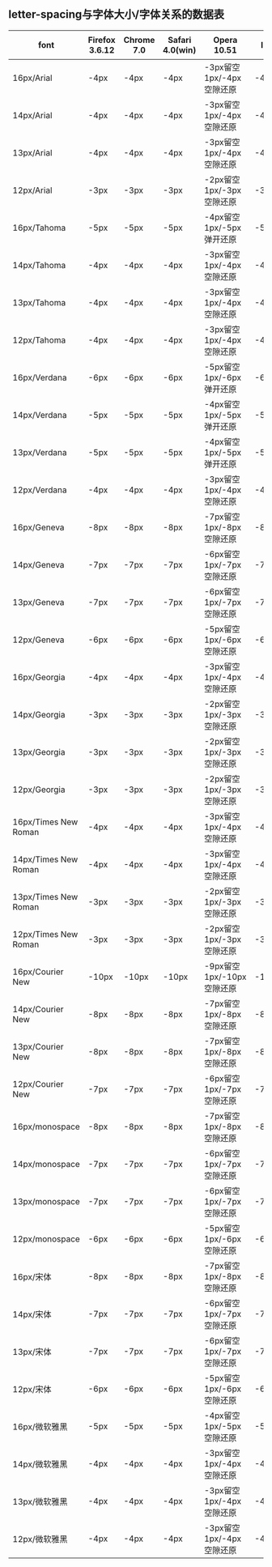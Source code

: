 ## letter-spacing与字体大小/字体关系的数据表

font | Firefox 3.6.12 | Chrome 7.0 | Safari 4.0(win) | Opera 10.51 | IE8 | IE6/7 | 是否兼容
---- | -------------- | ---------- | --------------- | ----------- | --- | ----- | -------
16px/Arial | -4px | -4px | -4px | -3px留空1px/-4px空隙还原 | -4px | -4px | 不兼容(仅Opera)
14px/Arial | -4px | -4px | -4px | -3px留空1px/-4px空隙还原 | -4px | -4px | 不兼容(仅Opera)
13px/Arial | -4px | -4px | -4px | -3px留空1px/-4px空隙还原 | -4px | -4px | 不兼容(仅Opera)
12px/Arial | -3px | -3px | -3px | -2px留空1px/-3px空隙还原 | -3px | -3px | 不兼容(仅Opera)
16px/Tahoma | -5px | -5px | -5px | -4px留空1px/-5px弹开还原 | -5px | -5px | 不兼容(仅Opera)
14px/Tahoma | -4px | -4px | -4px | -3px留空1px/-4px空隙还原 | -4px | -4px | 不兼容(仅Opera)
13px/Tahoma | -4px | -4px | -4px | -3px留空1px/-4px空隙还原 | -4px | -4px | 不兼容(仅Opera)
12px/Tahoma | -4px | -4px | -4px | -3px留空1px/-4px空隙还原 | -4px | -4px | 不兼容(仅Opera)
16px/Verdana | -6px | -6px | -6px | -5px留空1px/-6px弹开还原 | -6px | -6px | 不兼容(仅Opera)
14px/Verdana | -5px | -5px | -5px | -4px留空1px/-5px弹开还原 | -5px | -5px | 不兼容(仅Opera)
13px/Verdana | -5px | -5px | -5px | -4px留空1px/-5px弹开还原 | -5px | -5px | 不兼容(仅Opera)
12px/Verdana | -4px | -4px | -4px | -3px留空1px/-4px空隙还原 | -4px | -4px | 不兼容(仅Opera)
16px/Geneva | -8px | -8px | -8px | -7px留空1px/-8px空隙还原 | -8px | -8px | 不兼容(仅Opera)
14px/Geneva | -7px | -7px | -7px | -6px留空1px/-7px空隙还原 | -7px | -7px | 不兼容(仅Opera)
13px/Geneva | -7px | -7px | -7px | -6px留空1px/-7px空隙还原 | -7px | -7px | 不兼容(仅Opera)
12px/Geneva | -6px | -6px | -6px | -5px留空1px/-6px空隙还原 | -6px | -6px | 不兼容(仅Opera)
16px/Georgia | -4px | -4px | -4px | -3px留空1px/-4px空隙还原 | -4px | -4px | 不兼容(仅Opera)
14px/Georgia | -3px | -3px | -3px | -2px留空1px/-3px空隙还原 | -3px | -3px | 不兼容(仅Opera)
13px/Georgia | -3px | -3px | -3px | -2px留空1px/-3px空隙还原 | -3px | -3px | 不兼容(仅Opera)
12px/Georgia | -3px | -3px | -3px | -2px留空1px/-3px空隙还原 | -3px | -3px | 不兼容(仅Opera)
16px/Times New Roman | -4px | -4px | -4px | -3px留空1px/-4px空隙还原 | -4px | -4px | 不兼容(仅Opera)
14px/Times New Roman | -4px | -4px | -4px | -3px留空1px/-4px空隙还原 | -4px | -4px | 不兼容(仅Opera)
13px/Times New Roman | -3px | -3px | -3px | -2px留空1px/-3px空隙还原 | -3px | -3px | 不兼容(仅Opera)
12px/Times New Roman | -3px | -3px | -3px | -2px留空1px/-3px空隙还原 | -3px | -3px | 不兼容(仅Opera)
16px/Courier New | -10px | -10px | -10px | -9px留空1px/-10px空隙还原 | -10px | -10px | 不兼容(仅Opera)
14px/Courier New | -8px | -8px | -8px | -7px留空1px/-8px空隙还原 | -8px | -8px | 不兼容(仅Opera)
13px/Courier New | -8px | -8px | -8px | -7px留空1px/-8px空隙还原 | -8px | -8px | 不兼容(仅Opera)
12px/Courier New | -7px | -7px | -7px | -6px留空1px/-7px空隙还原 | -7px | -7px | 不兼容(仅Opera)
16px/monospace | -8px | -8px | -8px | -7px留空1px/-8px空隙还原 | -8px | -8px | 不兼容(仅Opera)
14px/monospace | -7px | -7px | -7px | -6px留空1px/-7px空隙还原 | -7px | -7px | 不兼容(仅Opera)
13px/monospace | -7px | -7px | -7px | -6px留空1px/-7px空隙还原 | -7px | -7px | 不兼容(仅Opera)
12px/monospace | -6px | -6px | -6px | -5px留空1px/-6px空隙还原 | -6px | -6px | 不兼容(仅Opera)
16px/宋体 | -8px | -8px | -8px | -7px留空1px/-8px空隙还原 | -8px | -8px | 不兼容(仅Opera)
14px/宋体 | -7px | -7px | -7px | -6px留空1px/-7px空隙还原 | -7px | -7px | 不兼容(仅Opera)
13px/宋体 | -7px | -7px | -7px | -6px留空1px/-7px空隙还原 | -7px | -7px | 不兼容(仅Opera)
12px/宋体 | -6px | -6px | -6px | -5px留空1px/-6px空隙还原 | -6px | -6px | 不兼容(仅Opera)
16px/微软雅黑 | -5px | -5px | -5px | -4px留空1px/-5px空隙还原 | -5px | -5px | 不兼容(仅Opera)
14px/微软雅黑 | -4px | -4px | -4px | -3px留空1px/-4px空隙还原 | -4px | -4px | 不兼容(仅Opera)
13px/微软雅黑 | -4px | -4px | -4px | -3px留空1px/-4px空隙还原 | -4px | -4px | 不兼容(仅Opera)
12px/微软雅黑 | -4px | -4px | -4px | -3px留空1px/-4px空隙还原 | -4px | -4px | 不兼容(仅Opera)
